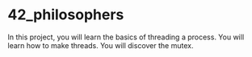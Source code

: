 # 42_philosophers
 In this project, you will learn the basics of threading a process. You will learn how to make threads. You will discover the mutex.
